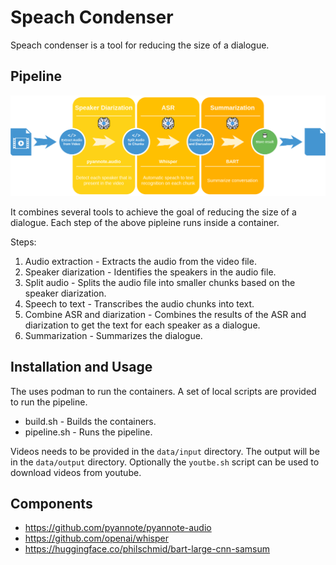 # Speach Condenser

Speach condenser is a tool for reducing the size of a dialogue.

## Pipeline

![Pipeline](./docs/pipeline.png)

It combines several tools to achieve the goal of reducing the size of a dialogue. Each step of the above pipleine runs inside a container.

Steps:

1. Audio extraction - Extracts the audio from the video file.
2. Speaker diarization - Identifies the speakers in the audio file.
3. Split audio - Splits the audio file into smaller chunks based on the speaker diarization.
4. Speech to text - Transcribes the audio chunks into text.
5. Combine ASR and diarization - Combines the results of the ASR and diarization to get the text for each speaker as a dialogue.
6. Summarization - Summarizes the dialogue.


## Installation and Usage

The uses podman to run the containers. A set of local scripts are provided to run the pipeline.

* build.sh - Builds the containers.
* pipeline.sh - Runs the pipeline.

Videos needs to be provided in the `data/input` directory. The output will be in the `data/output` directory. Optionally the `youtbe.sh` script can be used to download videos from youtube.

## Components 

* https://github.com/pyannote/pyannote-audio
* https://github.com/openai/whisper
* https://huggingface.co/philschmid/bart-large-cnn-samsum
